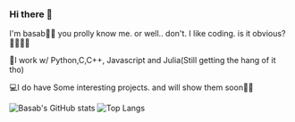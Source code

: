 ### Hi there 👋
I'm basab👀🗿
you prolly know me. or well.. don't. 
I like coding. is it obvious?💁🏼‍♂️🌚

🍳I work w/ Python,C,C++, Javascript and Julia(Still getting the hang of it tho)

💻I do have Some interesting projects. and will show them soon🙏🏻


![Basab's GitHub stats](https://github-readme-stats.vercel.app/api?username=chillobae&show_icons=true&theme=tokyonight)                  ![Top Langs](https://github-readme-stats.vercel.app/api/top-langs/?username=chillobae&layout=compact&lang_count=8)
 
